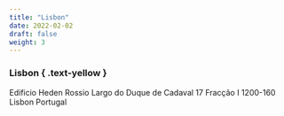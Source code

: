 ```yaml
---
title: "Lisbon"
date: 2022-02-02
draft: false
weight: 3
---
```


### Lisbon { .text-yellow }

<!-- [lisbon@freiheit.com](mailto:lisbon@freiheit.com) -->

Edificio Heden Rossio
Largo do Duque de Cadaval 17 Fracção I
1200-160 Lisbon
Portugal

